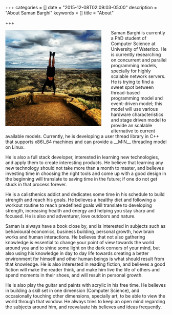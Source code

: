 +++
categories = []
date = "2015-12-08T02:09:03-05:00"
description = "About Saman Barghi"
keywords = []
title = "About"

+++

<img class="alignleft" style="margin-right: 30px;margin-bottom: 20px;" title="Saman Barghi" alt="Saman Barghi" src="/images/saman_handstand.jpg" width="300"  align="left" />
Saman Barghi is currently a PhD student of Computer Science at University of Waterloo. He is currently researching on concurrent and parallel programming models, specially for highly scalable network servers. He is trying to find a sweet spot between thread-based programming model and event-driven model; this model will use various hardware characteristics and stage driven model to provide an scalable alternative to current available models. Currently, he is developing a user thread library in C++ that supports x86\_64 machines and can provide a __M:N__ threading model on Linux.

He is also a full stack developer, interested in learning new technologies, and
apply them to create interesting products. He believe that learning any new
technology should not take more than a month to master, and believes investing
time in choosing the right tools and come up with a good design in the beginning
will translate to saving time in the future; if one do not get stuck
in that process forever.

He is a calisthenics addict and dedicates some time in his schedule to build strength and reach
his goals. He believes a healthy diet and following a workout routine to reach
predefined goals will translate to developing strength, increasing health and
energy and helping you stay sharp and focused. He is also and adventurer, love
outdoors and nature.

Saman is always have a book close by, and is interested in subjects such as
behavioural economics, business building, personal growth, how brain works and
human interactions. He believes that not also gathering knowledge is essential to change your
point of view towards the world around you and to shine some light on the dark corners
of your mind, but also using his knowledge in day to day life towards
creating a better environment for himself and other human beings is what should
result from that knowledge. He is also interested in reading fiction, and
believes a good fiction will make the reader think, and make him live the life
of others and spend moments in their shoes, and will result in personal growth.

He is also play the guitar and paints with acrylic in his free time. He
believes in building a skill set in one dimension (Computer Science), and occasionally touching other
dimensions, specially art, to be able to view the world through that window. He
always tries to keep an open mind regarding the subjects around him, and
reevaluate his believes and ideas frequently.